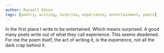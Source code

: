 ```yaml
---
author: Russell Edson
tags: [poetry, writing, surprise, experience, entertainment, poets]
---
```

In the first place I write to be entertained. Which means surprised. A good many poets write out of what they call experience. This seems deadened. For me the poem itself, the act of writing it, is the experience, not all the dark crap behind it.

